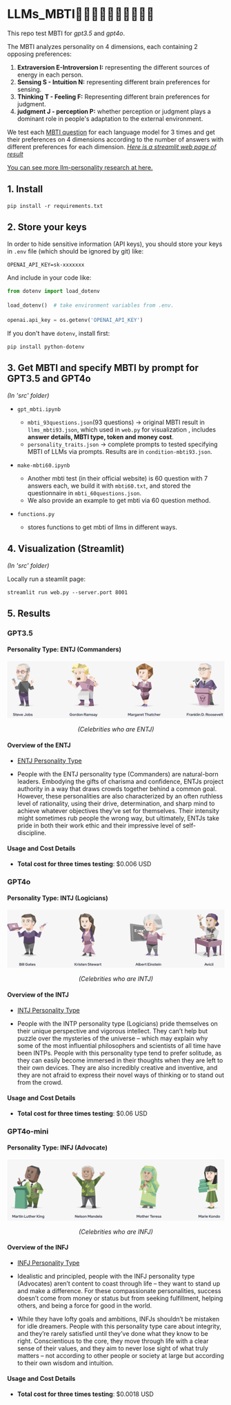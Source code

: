 
# LLMs_MBTI👩‍💼👨‍💻👨‍💼👩‍🎤🕵️‍♀️
This repo test MBTI for *gpt3.5* and *gpt4o*.   

The MBTI analyzes personality on 4 dimensions, each containing 2 opposing preferences:   

1. **Extraversion E-Introversion I:** representing the different sources of energy in each person.
2. **Sensing S - Intuition N:** representing different brain preferences for sensing.
3. **Thinking T - Feeling F:** Representing different brain preferences for judgment.
4. **judgment J - perception P:** whether perception or judgment plays a dominant role in people's adaptation to the external environment.

We test each [MBTI question](./mbti_questions.json) for each language model for 3 times and get their preferences on 4 dimensions according to the number of answers with different preferences for each dimension. *[Here is a streamlit web page of result](https://derekwang2002-streamlit-repo-web-gyx7yx.streamlit.app/)*

[You can see more llm-personality research at here.](https://quilt-trouble-855.notion.site/LLM-MBTI-Papers-1222a8ae851045959403e4628804129a?pvs=74)

## 1. Install

```
pip install -r requirements.txt
```

## 2. Store your keys

In order to hide sensitive information (API keys), you should store your keys in `.env` file (which should be ignored by git) like:

```
OPENAI_API_KEY=sk-xxxxxxx
```

And include in your code like:

```python
from dotenv import load_dotenv

load_dotenv()  # take environment variables from .env.

openai.api_key = os.getenv('OPENAI_API_KEY')
```

If you don't have `dotenv`, install first:

```
pip install python-dotenv
```

## 3. Get MBTI and specify MBTI by prompt for GPT3.5 and GPT4o
*(In 'src' folder)*

- `gpt_mbti.ipynb`
  - `mbti_93questions.json`(93 questions) ->  original MBTI result in `llms_mbti93.json`,  which used in `web.py` for visualization , includes **answer details, MBTI type, token and money cost**.
  - `personality_traits.json` -> complete prompts to tested specifying MBTI of LLMs via prompts. Results are in `condition-mbti93.json`.

- `make-mbti60.ipynb`
  - Another mbti test (in their official website) is 60 question with 7 answers each, we build it with `mbti60.txt`, and stored the questionnaire in `mbti_60questions.json`. 
  - We also provide an example to get mbti via 60 question method.

- `functions.py`
  - stores functions to get mbti of llms in different ways.

## 4. Visualization (Streamlit)
*(In 'src' folder)*

Locally run a steamlit page: 

```
streamlit run web.py --server.port 8001
```


## 5. Results
### GPT3.5
#### Personality Type: ENTJ (Commanders)
<div style="text-align: center;">
  <img src="res/ENTJ.png" alt="Celebrities with same MBTI" title="Celebrities with same MBTI" />
  <p><i>(Celebrities who are ENTJ)</i></p>
</div>

#### Overview of the ENTJ

- [ENTJ Personality Type](https://www.16personalities.com/entj-personality)

- People with the ENTJ personality type (Commanders) are natural-born leaders. Embodying the gifts of charisma and confidence, ENTJs project authority in a way that draws crowds together behind a common goal. However, these personalities are also characterized by an often ruthless level of rationality, using their drive, determination, and sharp mind to achieve whatever objectives they’ve set for themselves. Their intensity might sometimes rub people the wrong way, but ultimately, ENTJs take pride in both their work ethic and their impressive level of self-discipline.

#### Usage and Cost Details

- **Total cost for three times testing**: $0.006 USD

### GPT4o
#### Personality Type: INTJ (Logicians)
<div style="text-align: center;">
  <img src="res/INTJ.png" alt="Celebrities with same MBTI" title="Celebrities with same MBTI" />
  <p style="text-align: center;"><i>(Celebrities who are INTJ)</i></p>
</div>


#### Overview of the INTJ 

- [INTJ Personality Type](https://www.16personalities.com/intj-personality)

- People with the INTP personality type (Logicians) pride themselves on their unique perspective and vigorous intellect. They can’t help but puzzle over the mysteries of the universe – which may explain why some of the most influential philosophers and scientists of all time have been INTPs. People with this personality type tend to prefer solitude, as they can easily become immersed in their thoughts when they are left to their own devices. They are also incredibly creative and inventive, and they are not afraid to express their novel ways of thinking or to stand out from the crowd.

#### Usage and Cost Details

- **Total cost for three times testing**: $0.06 USD


### GPT4o-mini
#### Personality Type: INFJ (Advocate)
<div style="text-align: center;">
  <img src="res/INFJ.png" alt="Celebrities with same MBTI" title="Celebrities with same MBTI" />
  <p style="text-align: center;"><i>(Celebrities who are INFJ)</i></p>
</div>


#### Overview of the INFJ 

- [INFJ Personality Type](https://www.16personalities.com/infj-personality)

- Idealistic and principled, people with the INFJ personality type (Advocates) aren’t content to coast through life – they want to stand up and make a difference. For these compassionate personalities, success doesn’t come from money or status but from seeking fulfillment, helping others, and being a force for good in the world.

- While they have lofty goals and ambitions, INFJs shouldn’t be mistaken for idle dreamers. People with this personality type care about integrity, and they’re rarely satisfied until they’ve done what they know to be right. Conscientious to the core, they move through life with a clear sense of their values, and they aim to never lose sight of what truly matters – not according to other people or society at large but according to their own wisdom and intuition.

#### Usage and Cost Details

- **Total cost for three times testing**: $0.0018 USD